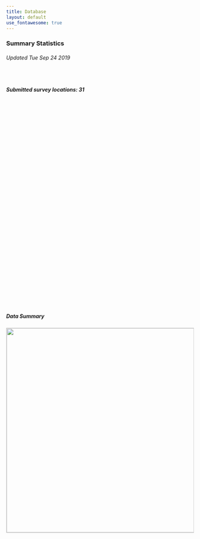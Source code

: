 ```yaml
---
title: Database
layout: default
use_fontawesome: true
---
```

<link rel="stylesheet" href="js/leaflet.css" />
<script src="js/leaflet.js"></script>


<h3>Summary Statistics</h3>
<h6 class="italic"> Updated Tue Sep 24 2019 </h6>
<br>
<div class="row content-row"> 
<div class="col-12 col-sm-6 image-wrapper">
  <h5 class="italic">Submitted survey locations:  31 </h5>
  <div id="mapid" style="width: 550px; height: 550px; position: relative;"></div>
</div>
<div class="col-12 col-sm-6 image-wrapper">
<h5 class="italic">Data Summary</h5>
<img src="{{ site.baseurl }}/images/histograms.png" width="550" style="border:1px solid #cccccc">
</div>
</div>

<script>
var map = new L.map('mapid').setView([-10, -80], 3);

var osmUrl='https://{s}.tile.openstreetmap.org/{z}/{x}/{y}.png';
var osmAttrib='Map data � <a href="https://openstreetmap.org">OpenStreetMap</a> contributors';
var osm = new L.TileLayer(osmUrl, {minZoom: 1, maxZoom: 12, attribution: osmAttrib});		

map.addLayer(osm);

var LeafIcon = L.Icon.extend({
options: {iconSize:     [10, 10]}
});

var mapmarker = new LeafIcon({iconUrl: 'images/marker.gif'});
L.marker([14.08331,-84.4994],{icon: mapmarker}).addTo(map).bindPopup("<b>Bosawas_Cola_Blanca_2012</b></br>Individual: 2</br>Stations: 9");
L.marker([14.24795,-84.92125],{icon: mapmarker}).addTo(map).bindPopup("<b>Bosawas_Kipla_Sait_Tasbaika_2007</b></br>Individual: 4</br>Stations: 33");
L.marker([14.24795,-84.92125],{icon: mapmarker}).addTo(map).bindPopup("<b>Bosawas_Kipla_Sait_Tasbaika_2011</b></br>Individual: 9</br>Stations: 28");
L.marker([14.23456,-85.04516],{icon: mapmarker}).addTo(map).bindPopup("<b>Bosawas_Mayangna_Sauni_Bu_2006</b></br>Individual: 4</br>Stations: 27");
L.marker([13.71022,-85.03109],{icon: mapmarker}).addTo(map).bindPopup("<b>Bosawas_Saslaya_2016</b></br>Individual: 3</br>Stations: 20");
L.marker([-12.43,-70.21],{icon: mapmarker}).addTo(map).bindPopup("<b>CM2 2010</b></br>Individual: 12</br>Stations: 30");
L.marker([14.50199,-85.08508],{icon: mapmarker}).addTo(map).bindPopup("<b>Darwing_Project_Nicaragua_2017</b></br>Individual: 4</br>Stations: 15");
L.marker([5.21083,-52.81416],{icon: mapmarker}).addTo(map).bindPopup("<b>Dispositif Jaguar</b></br>Individual: 19</br>Stations: 30");
L.marker([5.21083,-52.81416],{icon: mapmarker}).addTo(map).bindPopup("<b>Dispositif Jaguar</b></br>Individual: 19</br>Stations: 30");
L.marker([-11.48,-69.84],{icon: mapmarker}).addTo(map).bindPopup("<b>Espinoza 2009</b></br>Individual: 29</br>Stations: 38");
L.marker([-11.46,-69.7],{icon: mapmarker}).addTo(map).bindPopup("<b>Espinoza 2014</b></br>Individual: 43</br>Stations: 89");
L.marker([-25.760693,-54.267902],{icon: mapmarker}).addTo(map).bindPopup("<b>Green Corridor I</b></br>Individual: 12</br>Stations: 80");
L.marker([-25.760693,-54.267902],{icon: mapmarker}).addTo(map).bindPopup("<b>Green Corridor II</b></br>Individual: 30</br>Stations: 117");
L.marker([-25.810921,-54.299419],{icon: mapmarker}).addTo(map).bindPopup("<b>Iguaz�-Urugua-�</b></br>Individual: 14</br>Stations: 46");
L.marker([10.94477,-84.27161],{icon: mapmarker}).addTo(map).bindPopup("<b>Indio-Ma�z_2009</b></br>Individual: 7</br>Stations: 29");
L.marker([-1.70639,-76.00833],{icon: mapmarker}).addTo(map).bindPopup("<b>Keweriono</b></br>Individual: 9</br>Stations: 23");
L.marker([-1.01361,-77.12417],{icon: mapmarker}).addTo(map).bindPopup("<b>Lorocachi</b></br>Individual: 15</br>Stations: 26");
L.marker([-12.54,-70.06],{icon: mapmarker}).addTo(map).bindPopup("<b>Los Amigos 2005</b></br>Individual: 10</br>Stations: 24");
L.marker([-12.54,-70.06],{icon: mapmarker}).addTo(map).bindPopup("<b>Los Amigos 2006</b></br>Individual: 10</br>Stations: 40");
L.marker([-12.54,-70.06],{icon: mapmarker}).addTo(map).bindPopup("<b>Los Amigos 2007</b></br>Individual: 11</br>Stations: 40");
L.marker([-0.66972,-76.44694],{icon: mapmarker}).addTo(map).bindPopup("<b>Maxus Road</b></br>Individual: 3</br>Stations: 26");
L.marker([13.86138,-84.15171],{icon: mapmarker}).addTo(map).bindPopup("<b>RACN_Layasiksa2_ 2012</b></br>Individual: 2</br>Stations: 10");
L.marker([11.48001,-83.9475],{icon: mapmarker}).addTo(map).bindPopup("<b>RACS_PuntaGorda_2013</b></br>Individual: 1</br>Stations: 23");
L.marker([11.54984,-84.00357],{icon: mapmarker}).addTo(map).bindPopup("<b>RACS_Punta_Gorda_2014</b></br>Individual: 2</br>Stations: 33");
L.marker([16.111147,-90.952026],{icon: mapmarker}).addTo(map).bindPopup("<b>Selva Lacandona long-term monitoring program</b></br>Individual: 10</br>Stations: 33");
L.marker([18.2,-90.0],{icon: mapmarker}).addTo(map).bindPopup("<b>Silvituc_2018</b></br>Individual: 21</br>Stations: 69");
L.marker([-12.99,-69.46],{icon: mapmarker}).addTo(map).bindPopup("<b>Tambopata 2007</b></br>Individual: 7</br>Stations: 43");
L.marker([-0.70972,-76.00194],{icon: mapmarker}).addTo(map).bindPopup("<b>Tiputini</b></br>Individual: 6</br>Stations: 25");
L.marker([-5.737748863,-54.11150159],{icon: mapmarker}).addTo(map).bindPopup("<b>cenap_monitora_eetm</b></br>Individual: 3</br>Stations: 58");
L.marker([-3.644943151,-46.69123525],{icon: mapmarker}).addTo(map).bindPopup("<b>cenap_monitora_gurupi</b></br>Individual: 4</br>Stations: 60");
L.marker([-8.68957,-42.58463],{icon: mapmarker}).addTo(map).bindPopup("<b>cenap_pnsc_tetrapack</b></br>Individual: 25</br>Stations: 60");
</script>
